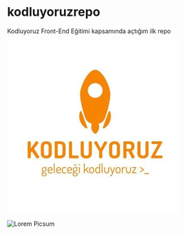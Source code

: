 # kodluyoruzrepo
Kodluyoruz Front-End Eğitimi kapsamında açtığım ilk repo

![Kodluyoruz Logo](https://raw.githubusercontent.com/Kodluyoruz/taskforce/git/git/markdown-nedir-nasil-kullaniriz-/figures/kodluyoruz_logo.jpg)




![Lorem Picsum](https://picsum.photos/200/300)